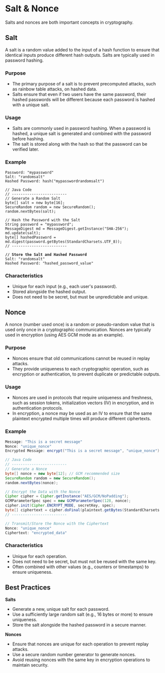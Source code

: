 # Salt & Nonce

Salts and nonces are both important concepts in cryptography.

## Salt

A salt is a random value added to the input of a hash function to ensure that identical inputs produce different hash outputs. Salts are typically used in password hashing.

### **Purpose**

* The primary purpose of a salt is to prevent precomputed attacks, such as rainbow table attacks, on hashed data.
* Salts ensure that even if two users have the same password, their hashed passwords will be different because each password is hashed with a unique salt.

### **Usage**

* Salts are commonly used in password hashing. When a password is hashed, a unique salt is generated and combined with the password before hashing.
* The salt is stored along with the hash so that the password can be verified later.

### **Example**

<pre class="language-java"><code class="lang-java">Password: "mypassword"
Salt: "randomsalt"
Hashed Password: hash("mypasswordrandomsalt")

// Java Code
// -------------------------
// Generate a Random Salt
byte[] salt = new byte[16];
SecureRandom random = new SecureRandom();
random.nextBytes(salt);

// Hash the Password with the Salt
String password = "mypassword";
MessageDigest md = MessageDigest.getInstance("SHA-256");
md.update(salt);
byte[] hashedPassword = md.digest(password.getBytes(StandardCharsets.UTF_8));
// -------------------------

<strong>// Store the Salt and Hashed Password
</strong>Salt: "randomsalt"
Hashed Password: "hashed_password_value"
</code></pre>

### **Characteristics**

* Unique for each input (e.g., each user's password).
* Stored alongside the hashed output.
* Does not need to be secret, but must be unpredictable and unique.

## Nonce

A nonce (number used once) is a random or pseudo-random value that is used only once in a cryptographic communication. Nonces are typically used in encryption (using AES GCM mode as an example).

### **Purpose**

* Nonces ensure that old communications cannot be reused in replay attacks.
* They provide uniqueness to each cryptographic operation, such as encryption or authentication, to prevent duplicate or predictable outputs.

### **Usage**

* Nonces are used in protocols that require uniqueness and freshness, such as session tokens, initialization vectors (IV) in encryption, and in authentication protocols.
* In encryption, a nonce may be used as an IV to ensure that the same plaintext encrypted multiple times will produce different ciphertexts.

### **Example**

```java
Message: "This is a secret message"
Nonce: "unique_nonce"
Encrypted Message: encrypt("This is a secret message", "unique_nonce")

// Java Code
// -------------------------
// Generate a Nonce
byte[] nonce = new byte[12]; // GCM recommended size
SecureRandom random = new SecureRandom();
random.nextBytes(nonce);

// Encrypt the Data with the Nonce
Cipher cipher = Cipher.getInstance("AES/GCM/NoPadding");
GCMParameterSpec spec = new GCMParameterSpec(128, nonce);
cipher.init(Cipher.ENCRYPT_MODE, secretKey, spec);
byte[] ciphertext = cipher.doFinal(plaintext.getBytes(StandardCharsets.UTF_8));
// -------------------------

// Transmit/Store the Nonce with the Ciphertext
Nonce: "unique_nonce"
Ciphertext: "encrypted_data"
```

### **Characteristics**

* Unique for each operation.
* Does not need to be secret, but must not be reused with the same key.
* Often combined with other values (e.g., counters or timestamps) to ensure uniqueness.

## Best Practices

**Salts**

* Generate a new, unique salt for each password.
* Use a sufficiently large random salt (e.g., 16 bytes or more) to ensure uniqueness.
* Store the salt alongside the hashed password in a secure manner.

**Nonces**

* Ensure that nonces are unique for each operation to prevent replay attacks.
* Use a secure random number generator to generate nonces.
* Avoid reusing nonces with the same key in encryption operations to maintain security.







